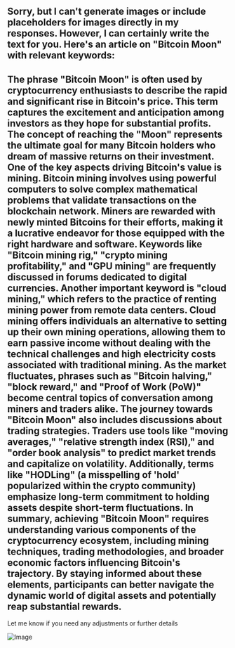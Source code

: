 Sorry, but I can't generate images or include placeholders for images directly in my responses. However, I can certainly write the text for you. Here's an article on "Bitcoin Moon" with relevant keywords:
---
The phrase "Bitcoin Moon" is often used by cryptocurrency enthusiasts to describe the rapid and significant rise in Bitcoin's price. This term captures the excitement and anticipation among investors as they hope for substantial profits. The concept of reaching the "Moon" represents the ultimate goal for many Bitcoin holders who dream of massive returns on their investment.
One of the key aspects driving Bitcoin's value is mining. Bitcoin mining involves using powerful computers to solve complex mathematical problems that validate transactions on the blockchain network. Miners are rewarded with newly minted Bitcoins for their efforts, making it a lucrative endeavor for those equipped with the right hardware and software. Keywords like "Bitcoin mining rig," "crypto mining profitability," and "GPU mining" are frequently discussed in forums dedicated to digital currencies.
Another important keyword is "cloud mining," which refers to the practice of renting mining power from remote data centers. Cloud mining offers individuals an alternative to setting up their own mining operations, allowing them to earn passive income without dealing with the technical challenges and high electricity costs associated with traditional mining. As the market fluctuates, phrases such as "Bitcoin halving," "block reward," and "Proof of Work (PoW)" become central topics of conversation among miners and traders alike.
The journey towards "Bitcoin Moon" also includes discussions about trading strategies. Traders use tools like "moving averages," "relative strength index (RSI)," and "order book analysis" to predict market trends and capitalize on volatility. Additionally, terms like "HODLing" (a misspelling of 'hold' popularized within the crypto community) emphasize long-term commitment to holding assets despite short-term fluctuations.
In summary, achieving "Bitcoin Moon" requires understanding various components of the cryptocurrency ecosystem, including mining techniques, trading methodologies, and broader economic factors influencing Bitcoin's trajectory. By staying informed about these elements, participants can better navigate the dynamic world of digital assets and potentially reap substantial rewards.
---
Let me know if you need any adjustments or further details

![Image](https://github.com/user-attachments/assets/d7419ec9-dc67-403f-bf28-8faea5f1f74f)
